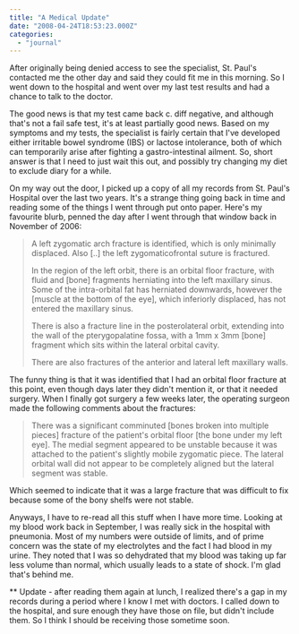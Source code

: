 ```yaml
---
title: "A Medical Update"
date: "2008-04-24T18:53:23.000Z"
categories: 
  - "journal"
---
```


After originally being denied access to see the specialist, St. Paul's contacted me the other day and said they could fit me in this morning. So I went down to the hospital and went over my last test results and had a chance to talk to the doctor.

The good news is that my test came back c. diff negative, and although that's not a fail safe test, it's at least partially good news. Based on my symptoms and my tests, the specialist is fairly certain that I've developed either irritable bowel syndrome (IBS) or lactose intolerance, both of which can temporarily arise after fighting a gastro-intestinal ailment. So, short answer is that I need to just wait this out, and possibly try changing my diet to exclude diary for a while.

On my way out the door, I picked up a copy of all my records from St. Paul's Hospital over the last two years. It's a strange thing going back in time and reading some of the things I went through put onto paper. Here's my favourite blurb, penned the day after I went through that window back in November of 2006:

> A left zygomatic arch fracture is identified, which is only minimally displaced. Also \[..\] the left zygomaticofrontal suture is fractured.
> 
> In the region of the left orbit, there is an orbital floor fracture, with fluid and \[bone\] fragments herniating into the left maxillary sinus. Some of the intra-orbital fat has herniated downwards, however the \[muscle at the bottom of the eye\], which inferiorly displaced, has not entered the maxillary sinus.
> 
> There is also a fracture line in the posterolateral orbit, extending into the wall of the pterygopalatine fossa, with a 1mm x 3mm \[bone\] fragment which sits within the lateral orbital cavity.
> 
> There are also fractures of the anterior and lateral left maxillary walls.

The funny thing is that it was identified that I had an orbital floor fracture at this point, even though days later they didn't mention it, or that it needed surgery. When I finally got surgery a few weeks later, the operating surgeon made the following comments about the fractures:

> There was a significant comminuted \[bones broken into multiple pieces\] fracture of the patient's orbital floor \[the bone under my left eye\]. The medial segment appeared to be unstable because it was attached to the patient's slightly mobile zygomatic piece. The lateral orbital wall did not appear to be completely aligned but the lateral segment was stable.

Which seemed to indicate that it was a large fracture that was difficult to fix because some of the bony shelfs were not stable.

Anyways, I have to re-read all this stuff when I have more time. Looking at my blood work back in September, I was really sick in the hospital with pneumonia. Most of my numbers were outside of limits, and of prime concern was the state of my electrolytes and the fact I had blood in my urine. They noted that I was so dehydrated that my blood was taking up far less volume than normal, which usually leads to a state of shock. I'm glad that's behind me.

\*\* Update - after reading them again at lunch, I realized there's a gap in my records during a period where I know I met with doctors. I called down to the hospital, and sure enough they have those on file, but didn't include them. So I think I should be receiving those sometime soon.

